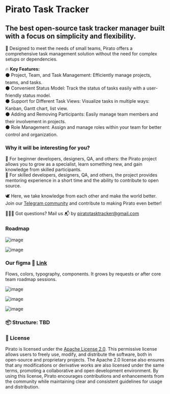# Pirato Task Tracker

## **The best open-source task tracker manager built with a focus on simplicity and flexibility.**  

🛵 Designed to meet the needs of small teams, Pirato offers a comprehensive task management solution without the need for complex setups or dependencies.

🔥 **Key Features:**  
⚫️ Project, Team, and Task Management: Efficiently manage projects, teams, and tasks.  
⚫️ Convenient Status Model: Track the status of tasks easily with a user-friendly status model.  
⚫️ Support for Different Task Views: Visualize tasks in multiple ways: Kanban, Gantt chart, list view.  
⚫️ Adding and Removing Participants: Easily manage team members and their involvement in projects.  
⚫️ Role Management: Assign and manage roles within your team for better control and organization.  

### Why it will be interesting for you?  
🔴 For beginner developers, designers, QA, and others: the Pirato project allows you to grow as a specialist, learn something new, and gain knowledge from skilled participants.    
🔴 For skilled developers, designers, QA, and others, the project provides mentoring experience in a short time and the ability to contribute to open source.  

🕊️ Here, we take knowledge from each other and make the world better. Join our [Telegram community](https://t.me/+U59zeykgrwYwYWQy) and contribute to making Pirato even better!

🙋🏾‍♀️ Got questions? Mail us 📬 by piratotasktracker@gmail.com

### Roadmap

![image](https://github.com/user-attachments/assets/e01769ac-f45e-49d6-a582-c08e00dcae6c)  


![image](https://github.com/user-attachments/assets/3d8282c9-f330-4236-bac4-c95b6d7b8a22)






### Our figma 🔗 [Link](https://www.figma.com/design/UnwvwBG3v5lyXohnIMTzRY/Tracker?node-id=1-3)     
Flows, colors, typography, components. It grows by requests or after core team roadmap sessions.

  
![image](https://github.com/user-attachments/assets/6b0ccef1-3bcf-42d3-a77b-4d7664992606)  

![image](https://github.com/user-attachments/assets/826b99e2-4ff4-4590-aed9-f534834c3cc7)  

![image](https://github.com/user-attachments/assets/2e9024f8-e799-4681-9d1d-1bac9c6d5741)  


### 📦 Structure: TBD  

### 🪪 License  
Pirato is licensed under the [Apache License 2.0](https://www.apache.org/licenses/LICENSE-2.0). This permissive license allows users to freely use, modify, and distribute the software, both in open-source and proprietary projects. The Apache 2.0 license also ensures that any modifications or derivative works are also licensed under the same terms, promoting a collaborative and open development environment. By using this license, Pirato encourages contributions and enhancements from the community while maintaining clear and consistent guidelines for usage and distribution.





